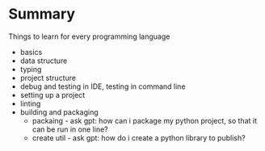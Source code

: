 # Summary

Things to learn for every programming language

* basics
* data structure
* typing
* project structure
* debug and testing in IDE, testing in command line
* setting up a project
* linting
* building and packaging
    * packaing - ask gpt: how can i package my python project, so that it can be run in one line?
    * create util - ask gpt: how do i create a python library to publish?
